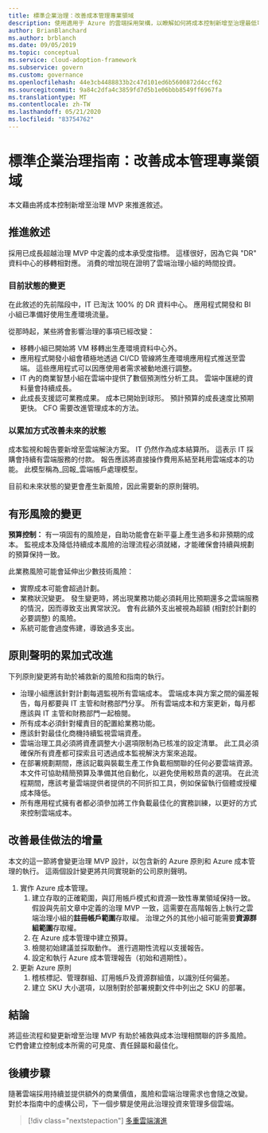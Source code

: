 ```yaml
---
title: 標準企業治理：改善成本管理專業領域
description: 使用適用于 Azure 的雲端採用架構，以瞭解如何將成本控制新增至治理最低可行產品（MVP）。
author: BrianBlanchard
ms.author: brblanch
ms.date: 09/05/2019
ms.topic: conceptual
ms.service: cloud-adoption-framework
ms.subservice: govern
ms.custom: governance
ms.openlocfilehash: 44e3cb4488833b2c47d101ed6b5600872d4ccf62
ms.sourcegitcommit: 9a84c2dfa4c3859fd7d5b1e06bbb8549ff6967fa
ms.translationtype: MT
ms.contentlocale: zh-TW
ms.lasthandoff: 05/21/2020
ms.locfileid: "83754762"
---
```

# <a name="standard-enterprise-governance-guide-improve-the-cost-management-discipline"></a>標準企業治理指南：改善成本管理專業領域

本文藉由將成本控制新增至治理 MVP 來推進敘述。

## <a name="advancing-the-narrative"></a>推進敘述

<!-- docsTest:ignore DR -->

採用已成長超越治理 MVP 中定義的成本承受度指標。 這樣很好，因為它與 "DR" 資料中心的移轉相對應。 消費的增加現在證明了雲端治理小組的時間投資。

### <a name="changes-in-the-current-state"></a>目前狀態的變更

在此敘述的先前階段中，IT 已淘汰 100% 的 DR 資料中心。 應用程式開發和 BI 小組已準備好使用生產環境流量。

從那時起，某些將會影響治理的事項已經改變：

- 移轉小組已開始將 VM 移轉出生產環境資料中心外。
- 應用程式開發小組會積極地透過 CI/CD 管線將生產環境應用程式推送至雲端。 這些應用程式可以因應使用者需求被動地進行調整。
- IT 內的商業智慧小組在雲端中提供了數個預測性分析工具。 雲端中匯總的資料量會持續成長。
- 此成長支援認可業務成果。 成本已開始到球形。 預計預算的成長速度比預期更快。 CFO 需要改進管理成本的方法。

### <a name="incrementally-improve-the-future-state"></a>以累加方式改善未來的狀態

成本監視和報告要新增至雲端解決方案。 IT 仍然作為成本結算所。 這表示 IT 採購會持續有雲端服務的付款。 報告應該將直接操作費用系結至耗用雲端成本的功能。 此模型稱為_回報_雲端帳戶處理模型。

目前和未來狀態的變更會產生新風險，因此需要新的原則聲明。

## <a name="changes-in-tangible-risks"></a>有形風險的變更

**預算控制：** 有一項固有的風險是，自助功能會在新平臺上產生過多和非預期的成本。 監視成本及降低持續成本風險的治理流程必須就緒，才能確保會持續與規劃的預算保持一致。

此業務風險可能會延伸出少數技術風險：

- 實際成本可能會超過計劃。
- 業務狀況變更。 發生變更時，將出現業務功能必須耗用比預期還多之雲端服務的情況，因而導致支出異常狀況。 會有此額外支出被視為超額 (相對於計劃的必要調整) 的風險。
- 系統可能會過度佈建，導致過多支出。

## <a name="incremental-improvement-of-the-policy-statements"></a>原則聲明的累加式改進

下列原則變更將有助於補救新的風險和指南的執行。

- 治理小組應該針對計劃每週監視所有雲端成本。 雲端成本與方案之間的偏差報告，每月都要與 IT 主管和財務部門分享。 所有雲端成本和方案更新，每月都應該與 IT 主管和財務部門一起檢閱。
- 所有成本必須針對權責目的配置給業務功能。
- 應該針對最佳化商機持續監視雲端資產。
- 雲端治理工具必須將資產調整大小選項限制為已核准的設定清單。 此工具必須確保所有資產都可探索且可透過成本監視解決方案來追蹤。
- 在部署規劃期間，應該記載與裝載生產工作負載相關聯的任何必要雲端資源。 本文件可協助精簡預算及準備其他自動化，以避免使用較昂貴的選項。 在此流程期間，應該考量雲端提供者提供的不同折扣工具，例如保留執行個體或授權成本降低。
- 所有應用程式擁有者都必須參加將工作負載最佳化的實務訓練，以更好的方式來控制雲端成本。

## <a name="incremental-improvement-of-the-best-practices"></a>改善最佳做法的增量

本文的這一節將會變更治理 MVP 設計，以包含新的 Azure 原則和 Azure 成本管理的執行。 這兩個設計變更將共同實現新的公司原則聲明。

1. 實作 Azure 成本管理。
    1. 建立存取的正確範圍，與訂用帳戶模式和資源一致性專業領域保持一致。 假設與先前文章中定義的治理 MVP 一致，這需要在高階報告上執行之雲端治理小組的**註冊帳戶範圍**存取權。 治理之外的其他小組可能需要**資源群組範圍**存取權。
    1. 在 Azure 成本管理中建立預算。
    1. 檢閱初始建議並採取動作。 進行週期性流程以支援報告。
    1. 設定和執行 Azure 成本管理報告（初始和週期性）。
2. 更新 Azure 原則
    1. 稽核標記、管理群組、訂用帳戶及資源群組值，以識別任何偏差。
    1. 建立 SKU 大小選項，以限制對於部署規劃文件中列出之 SKU 的部署。

## <a name="conclusion"></a>結論

將這些流程和變更新增至治理 MVP 有助於補救與成本治理相關聯的許多風險。 它們會建立控制成本所需的可見度、責任歸屬和最佳化。

## <a name="next-steps"></a>後續步驟

隨著雲端採用持續並提供額外的商業價值，風險和雲端治理需求也會隨之改變。 對於本指南中的虛構公司，下一個步驟是使用此治理投資來管理多個雲端。

> [!div class="nextstepaction"]
> [多重雲端演進](./multicloud-improvement.md)
